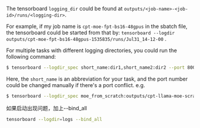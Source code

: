 The tensorboard `logging_dir` could be found at `outputs/<job-name>-<job-id>/runs/<logging-dir>`.

For example, if my job name is `cpt-moe-fpt-bs16-48gpus` in the sbatch file, the tensorboard could be started from that by: `tensorboard --logdir outputs/cpt-moe-fpt-bs16-48gpus-1535835/runs/Jul31_14-12-00` .

For multiple tasks with different logging directories, you could run the following command:

```bash
$ tensorboard --logdir_spec short_name:dir1,short_name2:dir2 --port 8001
```

Here, the `short_name` is an abbreviation for your task, and the port number could be changed manually if there's a port conflict. e.g.

```bash
$ tensorboard --logdir_spec moe_from_scratch:outputs/cpt-llama-moe-scratch-lora-bs16-1476932/runs/Jul26_21-53-42,moe_lora:outputs/cpt-llama-lora-bs16-1476918/runs/Jul26_21-31-09 --port 8001
```

如果启动出现问题，加上--bind_all

```bash
tensorboard --logdir=logs --bind_all
```